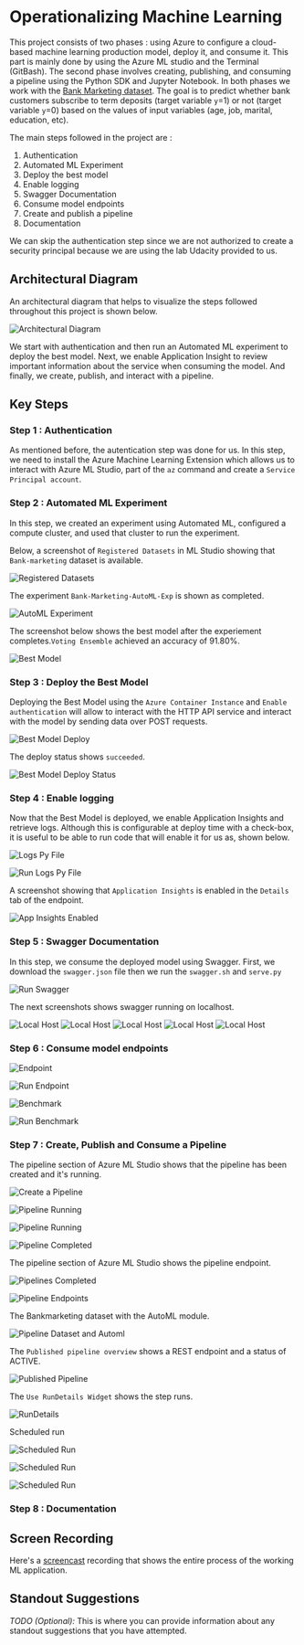 # Operationalizing Machine Learning

This project consists of two phases :  using Azure to configure a cloud-based machine learning production model, deploy it, and consume it. This part is mainly done by using the Azure ML studio and the Terminal (GitBash). The second phase involves creating, publishing, and consuming a pipeline using the Python SDK and Jupyter Notebook. In both phases we work with the [Bank Marketing dataset](https://automlsamplenotebookdata.blob.core.windows.net/automl-sample-notebook-data/bankmarketing_train.csv). The goal is to predict whether bank customers subscribe to term deposits (target variable `y`=1) or not (target variable `y`=0) based on the values of input variables (age, job, marital, education, etc).

The main steps followed in the project are :

1. Authentication
2. Automated ML Experiment
3. Deploy the best model
4. Enable logging
5. Swagger Documentation
6. Consume model endpoints
7. Create and publish a pipeline
8. Documentation

We can skip the authentication step since we are not authorized to create a security principal because we are using the lab Udacity provided to us.

## Architectural Diagram

An architectural diagram that helps to visualize the steps followed throughout this project is shown below. 

![Architectural Diagram](https://github.com/nbelmokhtar/Udacity_AZMLND_Project_2_Operationalizing_ML/blob/master/starter_files/screenshots/architectual_diagram.png) 

We start with authentication and then run an Automated ML experiment to deploy the best model. Next, we enable Application Insight to review important information about the service when consuming the model. And finally, we create, publish, and interact with a pipeline. 

## Key Steps

### Step 1 : Authentication

As mentioned before, the autentication step was done for us. In this step, we need to install the Azure Machine Learning Extension which allows us to interact with Azure ML Studio, part of the `az` command and create a `Service Principal account`. 

### Step 2 : Automated ML Experiment

In this step, we created an experiment using Automated ML, configured a compute cluster, and used that cluster to run the experiment. 

Below, a screenshot of `Registered Datasets` in ML Studio showing that `Bank-marketing` dataset is available.

![Registered Datasets](https://github.com/nbelmokhtar/Udacity_AZMLND_Project_2_Operationalizing_ML/blob/master/starter_files/screenshots/01_registered_datasets.PNG) 

The experiment `Bank-Marketing-AutoML-Exp` is shown as completed.

![AutoML Experiment](https://github.com/nbelmokhtar/Udacity_AZMLND_Project_2_Operationalizing_ML/blob/master/starter_files/screenshots/02_autoML_experiment.PNG) 

The screenshot below shows the best model after the experiement completes.`Voting Ensemble` achieved an accuracy of 91.80%.

![Best Model](https://github.com/nbelmokhtar/Udacity_AZMLND_Project_2_Operationalizing_ML/blob/master/starter_files/screenshots/04_autoML_best_model.PNG)  

### Step 3 : Deploy the Best Model

Deploying the Best Model using the `Azure Container Instance` and `Enable authentication` will allow to interact with the HTTP API service and interact with the model by sending data over POST requests.

![Best Model Deploy](https://github.com/nbelmokhtar/Udacity_AZMLND_Project_2_Operationalizing_ML/blob/master/starter_files/screenshots/05_autoML_best_model_deploy.PNG)

The deploy status shows `succeeded`.

![Best Model Deploy Status](https://github.com/nbelmokhtar/Udacity_AZMLND_Project_2_Operationalizing_ML/blob/master/starter_files/screenshots/06_autoML_best_model_deploy_status.PNG)

### Step 4 : Enable logging

Now that the Best Model is deployed, we enable Application Insights and retrieve logs. Although this is configurable at deploy time with a check-box, it is useful to be able to run code that will enable it for us as, shown below.

![Logs Py File](https://github.com/nbelmokhtar/Udacity_AZMLND_Project_2_Operationalizing_ML/blob/master/starter_files/screenshots/07_logs_py.PNG)

![Run Logs Py File](https://github.com/nbelmokhtar/Udacity_AZMLND_Project_2_Operationalizing_ML/blob/master/starter_files/screenshots/08_run_logs_py.PNG)

A screenshot showing that `Application Insights` is enabled in the `Details` tab of the endpoint.

![App Insights Enabled](https://github.com/nbelmokhtar/Udacity_AZMLND_Project_2_Operationalizing_ML/blob/master/starter_files/screenshots/09_app_insights_enabled.PNG)

### Step 5 : Swagger Documentation

In this step, we consume the deployed model using Swagger. First, we download the `swagger.json` file then we run the `swagger.sh` and `serve.py`

![Run Swagger](https://github.com/nbelmokhtar/Udacity_AZMLND_Project_2_Operationalizing_ML/blob/master/starter_files/screenshots/10_run_swagger_sh.PNG)

The next screenshots shows swagger running on localhost.

![Local Host](https://github.com/nbelmokhtar/Udacity_AZMLND_Project_2_Operationalizing_ML/blob/master/starter_files/screenshots/12_local_host_8000_explore.PNG)
![Local Host](https://github.com/nbelmokhtar/Udacity_AZMLND_Project_2_Operationalizing_ML/blob/master/starter_files/screenshots/13_local_host_8000_explore.PNG)
![Local Host](https://github.com/nbelmokhtar/Udacity_AZMLND_Project_2_Operationalizing_ML/blob/master/starter_files/screenshots/14_local_host_8000_explore.PNG)
![Local Host](https://github.com/nbelmokhtar/Udacity_AZMLND_Project_2_Operationalizing_ML/blob/master/starter_files/screenshots/15_local_host_8000_explore.PNG)
![Local Host](https://github.com/nbelmokhtar/Udacity_AZMLND_Project_2_Operationalizing_ML/blob/master/starter_files/screenshots/16_local_host_8000_explore.PNG)

### Step 6 : Consume model endpoints

![Endpoint](https://github.com/nbelmokhtar/Udacity_AZMLND_Project_2_Operationalizing_ML/blob/master/starter_files/screenshots/17_endpoint_py.PNG)

![Run Endpoint](https://github.com/nbelmokhtar/Udacity_AZMLND_Project_2_Operationalizing_ML/blob/master/starter_files/screenshots/18_run_endpoint_py_1.PNG)

![Benchmark](https://github.com/nbelmokhtar/Udacity_AZMLND_Project_2_Operationalizing_ML/blob/master/starter_files/screenshots/19_benchmark_sh.PNG)

![Run Benchmark](https://github.com/nbelmokhtar/Udacity_AZMLND_Project_2_Operationalizing_ML/blob/master/starter_files/screenshots/20_run_benchmark_sh_1.PNG)

### Step 7 : Create, Publish and Consume a Pipeline

The pipeline section of Azure ML Studio shows that the pipeline has been created and it's running.

![Create a Pipeline](https://github.com/nbelmokhtar/Udacity_AZMLND_Project_2_Operationalizing_ML/blob/master/starter_files/screenshots/21_pipeline_created.PNG)

![Pipeline Running](https://github.com/nbelmokhtar/Udacity_AZMLND_Project_2_Operationalizing_ML/blob/master/starter_files/screenshots/22_pipeline_running.PNG)

![Pipeline Running](https://github.com/nbelmokhtar/Udacity_AZMLND_Project_2_Operationalizing_ML/blob/master/starter_files/screenshots/23_pipeline_running.PNG)

![Pipeline Completed](https://github.com/nbelmokhtar/Udacity_AZMLND_Project_2_Operationalizing_ML/blob/master/starter_files/screenshots/24_pipeline_completed.PNG)

The pipeline section of Azure ML Studio shows the pipeline endpoint.

![Pipelines Completed](https://github.com/nbelmokhtar/Udacity_AZMLND_Project_2_Operationalizing_ML/blob/master/starter_files/screenshots/25_pipelines_completed.PNG)

![Pipeline Endpoints](https://github.com/nbelmokhtar/Udacity_AZMLND_Project_2_Operationalizing_ML/blob/master/starter_files/screenshots/26_pipeline_endpoints.PNG)

The Bankmarketing dataset with the AutoML module.

![Pipeline Dataset and Automl](https://github.com/nbelmokhtar/Udacity_AZMLND_Project_2_Operationalizing_ML/blob/master/starter_files/screenshots/27_pipeline_dataset_and_automl_module.PNG)

The `Published pipeline overview` shows a REST endpoint and a status of ACTIVE.

![Published Pipeline](https://github.com/nbelmokhtar/Udacity_AZMLND_Project_2_Operationalizing_ML/blob/master/starter_files/screenshots/28_published_pipeline_overview.PNG)

The `Use RunDetails Widget` shows the step runs.

![RunDetails](https://github.com/nbelmokhtar/Udacity_AZMLND_Project_2_Operationalizing_ML/blob/master/starter_files/screenshots/29_rundetails.PNG)

Scheduled run

![Scheduled Run](https://github.com/nbelmokhtar/Udacity_AZMLND_Project_2_Operationalizing_ML/blob/master/starter_files/screenshots/30_scheduled_runs_1.PNG)

![Scheduled Run](https://github.com/nbelmokhtar/Udacity_AZMLND_Project_2_Operationalizing_ML/blob/master/starter_files/screenshots/30_scheduled_runs_2.PNG)

![Scheduled Run](https://github.com/nbelmokhtar/Udacity_AZMLND_Project_2_Operationalizing_ML/blob/master/starter_files/screenshots/31_automl_module.PNG)

### Step 8 : Documentation

## Screen Recording

Here's a [screencast](https://www.dropbox.com/s/9f96vbuqten905g/NB-Udacity-AZMLND-Project-2.mp4?dl=0) recording that shows the entire process of the working ML application.

## Standout Suggestions
*TODO (Optional):* This is where you can provide information about any standout suggestions that you have attempted.
